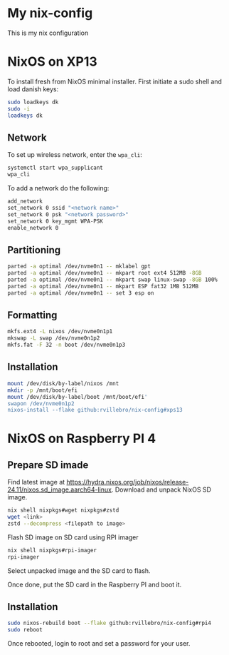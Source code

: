 # My nix-config

This is my nix configuration


# NixOS on XP13

To install fresh from NixOS minimal installer.
First initiate a sudo shell and load danish keys:

```bash
sudo loadkeys dk
sudo -i
loadkeys dk
```

## Network

To set up wireless network, enter the `wpa_cli`:
```bash
systemctl start wpa_supplicant
wpa_cli
```
To add a network do the following:
```bash
add_network
set_network 0 ssid "<network name>"
set_network 0 psk "<network password>"
set_network 0 key_mgmt WPA-PSK
enable_network 0
```

## Partitioning

```bash
parted -a optimal /dev/nvme0n1 -- mklabel gpt
parted -a optimal /dev/nvme0n1 -- mkpart root ext4 512MB -8GB
parted -a optimal /dev/nvme0n1 -- mkpart swap linux-swap -8GB 100%
parted -a optimal /dev/nvme0n1 -- mkpart ESP fat32 1MB 512MB
parted -a optimal /dev/nvme0n1 -- set 3 esp on
```

## Formatting

```bash
mkfs.ext4 -L nixos /dev/nvme0n1p1
mkswap -L swap /dev/nvme0n1p2
mkfs.fat -F 32 -n boot /dev/nvme0n1p3
```

## Installation

```bash
mount /dev/disk/by-label/nixos /mnt
mkdir -p /mnt/boot/efi
mount /dev/disk/by-label/boot /mnt/boot/efi'
swapon /dev/nvme0n1p2
nixos-install --flake github:rvillebro/nix-config#xps13
```

# NixOS on Raspberry PI 4

## Prepare SD imade

Find latest image at https://hydra.nixos.org/job/nixos/release-24.11/nixos.sd_image.aarch64-linux.
Download and unpack NixOS SD image.

```bash
nix shell nixpkgs#wget nixpkgs#zstd
wget <link>
zstd --decompress <filepath to image>
```

Flash SD image on SD card using RPI imager

```bash
nix shell nixpkgs#rpi-imager
rpi-imager
```

Select unpacked image and the SD card to flash.

Once done, put the SD card in the Raspberry PI and boot it.

## Installation

```bash
sudo nixos-rebuild boot --flake github:rvillebro/nix-config#rpi4
sudo reboot
```

Once rebooted, login to root and set a password for your user.

